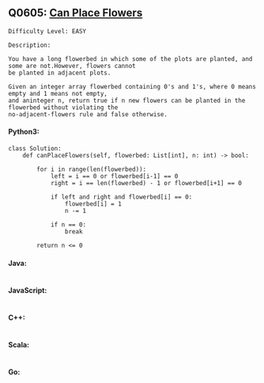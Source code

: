 ## Q0605: [Can Place Flowers](https://leetcode.com/problems/can-place-flowers/)

```
Difficulty Level: EASY
```

```
Description:

You have a long flowerbed in which some of the plots are planted, and some are not.However, flowers cannot
be planted in adjacent plots.

Given an integer array flowerbed containing 0's and 1's, where 0 means empty and 1 means not empty,
and aninteger n, return true if n new flowers can be planted in the flowerbed without violating the
no-adjacent-flowers rule and false otherwise.
```

#### Python3:

```
class Solution:
    def canPlaceFlowers(self, flowerbed: List[int], n: int) -> bool:
        
        for i in range(len(flowerbed)):
            left = i == 0 or flowerbed[i-1] == 0
            right = i == len(flowerbed) - 1 or flowerbed[i+1] == 0

            if left and right and flowerbed[i] == 0:
                flowerbed[i] = 1
                n -= 1

            if n == 0:
                break
        
        return n <= 0
```

#### Java:

```

```

#### JavaScript:

```

```

#### C++:

```

```

#### Scala:

```

```

#### Go:

```

```
